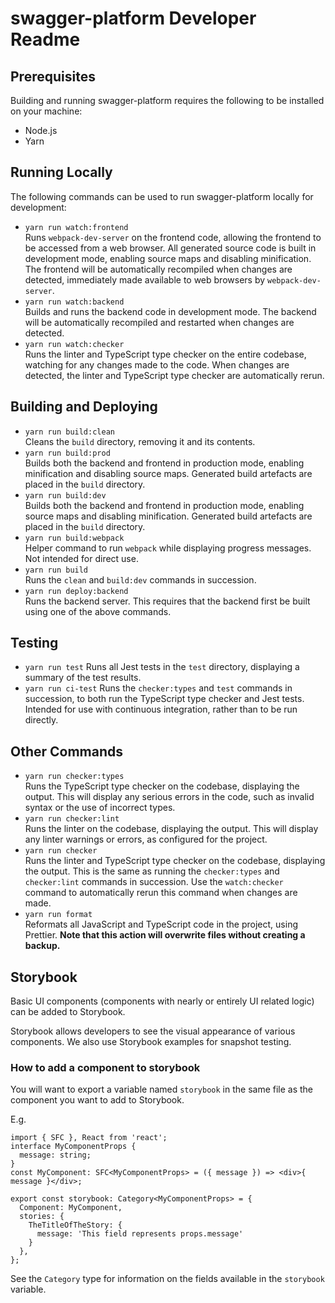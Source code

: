 # swagger-platform Developer Readme

## Prerequisites
Building and running swagger-platform requires the following to be installed on
your machine:
 * Node.js
 * Yarn

## Running Locally
The following commands can be used to run swagger-platform locally for
development:
 * `yarn run watch:frontend` \
   Runs `webpack-dev-server` on the frontend code, allowing the frontend to be
   accessed from a web browser. All generated source code is built in
   development mode, enabling source maps and disabling minification. The
   frontend will be automatically recompiled when changes are detected,
   immediately made available to web browsers by `webpack-dev-server`.
 * `yarn run watch:backend` \
   Builds and runs the backend code in development mode. The backend will be
   automatically recompiled and restarted when changes are detected.
 * `yarn run watch:checker` \
   Runs the linter and TypeScript type checker on the entire codebase, watching
   for any changes made to the code. When changes are detected, the linter and
   TypeScript type checker are automatically rerun.

## Building and Deploying
 * `yarn run build:clean` \
   Cleans the `build` directory, removing it and its contents.
 * `yarn run build:prod` \
   Builds both the backend and frontend in production mode, enabling
   minification and disabling source maps. Generated build artefacts are placed
   in the `build` directory.
 * `yarn run build:dev` \
   Builds both the backend and frontend in production mode, enabling source
   maps and disabling minification. Generated build artefacts are placed in the
   `build` directory.
 * `yarn run build:webpack` \
   Helper command to run `webpack` while displaying progress messages. Not
   intended for direct use.
 * `yarn run build` \
   Runs the `clean` and `build:dev` commands in succession.
 * `yarn run deploy:backend` \
   Runs the backend server. This requires that the backend first be built using
   one of the above commands.

## Testing
 * `yarn run test`
   Runs all Jest tests in the `test` directory, displaying a summary of the
   test results.
 * `yarn run ci-test`
   Runs the `checker:types` and `test` commands in succession, to both run the
   TypeScript type checker and Jest tests. Intended for use with continuous
   integration, rather than to be run directly.

## Other Commands
 * `yarn run checker:types` \
   Runs the TypeScript type checker on the codebase, displaying the output.
   This will display any serious errors in the code, such as invalid syntax or
   the use of incorrect types.
 * `yarn run checker:lint` \
   Runs the linter on the codebase, displaying the output. This will display
   any linter warnings or errors, as configured for the project.
 * `yarn run checker` \
   Runs the linter and TypeScript type checker on the codebase, displaying the
   output. This is the same as running the `checker:types` and `checker:lint`
   commands in succession. Use the `watch:checker` command to automatically
   rerun this command when changes are made.
 * `yarn run format` \
   Reformats all JavaScript and TypeScript code in the project, using Prettier.
   **Note that this action will overwrite files without creating a backup.**

## Storybook
Basic UI components (components with nearly or entirely UI related logic) can be added to Storybook.

Storybook allows developers to see the visual appearance of various components.
We also use Storybook examples for snapshot testing.

### How to add a component to storybook
You will want to export a variable named `storybook` in the same file as the component you want to add to Storybook. 

E.g.
```tsx
import { SFC }, React from 'react';
interface MyComponentProps {
  message: string;
}
const MyComponent: SFC<MyComponentProps> = ({ message }) => <div>{ message }</div>;

export const storybook: Category<MyComponentProps> = {
  Component: MyComponent,
  stories: {
    TheTitleOfTheStory: {
      message: 'This field represents props.message'
    }
  },
};
```


See the `Category` type for information on the fields available in the `storybook` variable.
